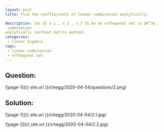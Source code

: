 ```yaml
---
layout: post
title: find the coeffiecients of linear combination analytically.

description: let ${ v_1 , v_2 , v_3 }$ be an orthogonal set in $R^3$ , let $w$ be any given vector in $R^3$ which is wrriten as linear combination of given orthogonal vectors. find the scalers of linear combinationanalytically (without matrix method)
categories:
 - linear algebra
tags:
 - linear combination
 - orthogonal set
---
```



## Question:

![page-1]({{ site.url }}/chegg/2020-04-04/questions/2.png) 

## Solution:

![page-1]({{ site.url }}/chegg/2020-04-04/2.1.jpg) 

![page-2]({{ site.url }}/chegg/2020-04-04/2.2.jpg) 



